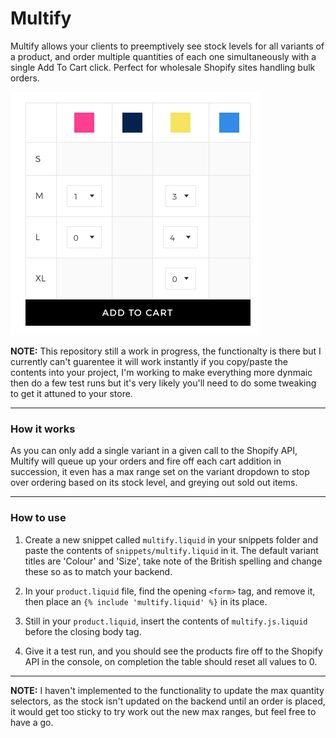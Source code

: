 # Multify

Multify allows your clients to preemptively see stock levels for all variants of a product, and order multiple quantities of each one simultaneously with a single Add To Cart click. Perfect for wholesale Shopify sites handling bulk orders.

![Multift Image](/assets/multify-table.png)

**NOTE:** This repository still a work in progress, the functionalty is there but I currently can't guarentee it will work instantly if you copy/paste the contents into your project, I'm working to make everything more dynmaic then do a few test runs but it's very likely you'll need to do some tweaking to get it attuned to your store.

---

### How it works

As you can only add a single variant in a given call to the Shopify API, Multify will queue up your orders and fire off each cart addition in succession, it even has a max range set on the variant dropdown to stop over ordering based on its stock level, and greying out sold out items.

---

### How to use

1. Create a new snippet called `multify.liquid` in your snippets folder and paste the contents of `snippets/multify.liquid` in it. The default variant titles are 'Colour' and 'Size', take note of the British spelling and change these so as to match your backend.

2. In your `product.liquid` file, find the opening `<form>` tag, and remove it, then place an `{% include 'multify.liquid' %}` in its place.

3. Still in your `product.liquid`, insert the contents of `multify.js.liquid` before the closing body tag.

4. Give it a test run, and you should see the products fire off to the Shopify API in the console, on completion the table should reset all values to 0. 

---

**NOTE:** I haven't implemented to the functionality to update the max quantity selectors, as the stock isn't updated on the backend until an order is placed, it would get too sticky to try work out the new max ranges, but feel free to have a go.